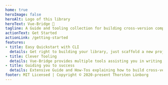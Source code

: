 ```yaml
---
home: true
heroImage: false
heroAlt: Logo of this library
heroText: Vue-Bridge 🌉
tagline: A Guide and tooling collection for building cross-version compatible Vue libraries
actionText: Get Started
actionLink: /getting-started
features:
- title: Easy Quickstart with CLI
  details: Get right to building your library, just scaffold a new project with our CLI.
- title: Clever Tooling
  details: Vue-Bridge provides multiple tools assisting you in writing, testing and building your cross-version compatible Vue Library.
- title: Guiding you to success
  details: Extensive Guide and How-Tos explaining how to build cross-version compatible libraries.
footer: MIT Licensed | Copyright © 2020-present Thorsten Lünborg
---
```

